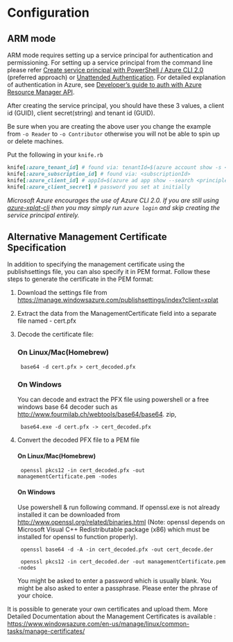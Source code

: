 # Configuration

## ARM mode

ARM mode requires setting up a service principal for authentication and permissioning. For setting up a service principal from the command line please refer
[Create service principal with PowerShell / Azure CLI 2.0](http://aka.ms/cli-service-principal) (preferred approach) or
[Unattended Authentication](http://aka.ms/auth-unattended). For detailed explanation of authentication in Azure,
see [Developer’s guide to auth with Azure Resource Manager API](http://aka.ms/arm-auth-dev-guide).

After creating the service principal, you should have these 3 values, a client id (GUID), client secret(string) and tenant id (GUID).

Be sure when you are creating the above user you change the example from `-o Reader` to `-o Contributor` otherwise you will not be able
to spin up or delete machines.

Put the following in your `knife.rb`

```ruby
knife[:azure_tenant_id] # found via: tenantId=$(azure account show -s <subscriptionId> --json | jq -r '.[0].tenantId')
knife[:azure_subscription_id] # found via: <subscriptionId>
knife[:azure_client_id] # appId=$(azure ad app show --search <principleappcreated> --json | jq -r '.[0].appId')
knife[:azure_client_secret] # password you set at initially
```

*Microsoft Azure encourages the use of Azure CLI 2.0. If you are still using [azure-xplat-cli](https://github.com/Azure/azure-xplat-cli) then you may simply run ```azure login``` and skip creating the service principal entirely.*

## Alternative Management Certificate Specification

In addition to specifying the management certificate using the publishsettings
file, you can also specify it in PEM format. Follow these steps to generate the certificate in the PEM format:

1. Download the settings file from https://manage.windowsazure.com/publishsettings/index?client=xplat
1. Extract the data from the ManagementCertificate field into a separate file named - cert.pfx
1. Decode the certificate file:

    ### On Linux/Mac(Homebrew)

        base64 -d cert.pfx > cert_decoded.pfx

    ### On Windows

    You can decode and extract the PFX file using     powershell or a free windows base 64 decoder     such as     http://www.fourmilab.ch/webtools/base64/base64.    zip,

        base64.exe -d cert.pfx -> cert_decoded.pfx

1. Convert the decoded PFX file to a PEM file

    #### On Linux/Mac(Homebrew)

        openssl pkcs12 -in cert_decoded.pfx -out     managementCertificate.pem -nodes

    #### On Windows
     Use powershell & run following command. If     openssl.exe is not already installed it can be     downloaded from     http://www.openssl.org/related/binaries.html     (Note: openssl depends on Microsoft Visual C++     Redistributable package (x86) which must be     installed for openssl to function properly).

        openssl base64 -d -A -in cert_decoded.pfx -out cert_decode.der

        openssl pkcs12 -in cert_decoded.der -out managementCertificate.pem -nodes

    You might be asked to enter a password which is     usually blank.
    You might be also asked to enter a passphrase.     Please enter the phrase of your choice.

It is possible to generate your own certificates and upload them. More Detailed Documentation about the Management Certificates is available : https://www.windowsazure.com/en-us/manage/linux/common-tasks/manage-certificates/
